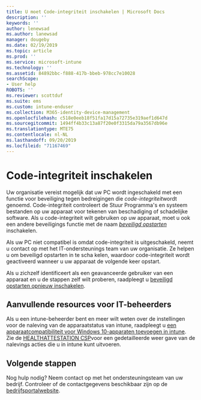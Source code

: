 ```yaml
---
title: U moet Code-integriteit inschakelen | Microsoft Docs
description: ''
keywords: ''
author: lenewsad
ms.author: lanewsad
manager: dougeby
ms.date: 02/19/2019
ms.topic: article
ms.prod: ''
ms.service: microsoft-intune
ms.technology: ''
ms.assetid: 84892bbc-f888-417b-bbeb-978cc7e10028
searchScope:
- User help
ROBOTS: ''
ms.reviewer: scottduf
ms.suite: ems
ms.custom: intune-enduser
ms.collection: M365-identity-device-management
ms.openlocfilehash: c518e0eeb18f51fa17d15a72735e319aef1d647d
ms.sourcegitcommit: 1494ff4b33c13a87f20e0f3315da79a3567db96e
ms.translationtype: MTE75
ms.contentlocale: nl-NL
ms.lasthandoff: 09/20/2019
ms.locfileid: "71167469"
---
```

# <a name="enable-code-integrity"></a>Code-integriteit inschakelen

Uw organisatie vereist mogelijk dat uw PC wordt ingeschakeld met een functie voor beveiliging tegen bedreigingen die *code-integriteit*wordt genoemd. Code-integriteit controleert de Stuur Programma's en systeem bestanden op uw apparaat voor tekenen van beschadiging of schadelijke software. Als u code-integriteit wilt gebruiken op uw apparaat, moet u ook een andere beveiligings functie met de naam [*beveiligd opstarten*](https://docs.microsoft.com/windows/security/information-protection/secure-the-windows-10-boot-process#secure-boot) inschakelen.

Als uw PC niet compatibel is omdat code-integriteit is uitgeschakeld, neemt u contact op met het IT-ondersteunings team van uw organisatie. Ze helpen u om beveiligd opstarten in te scha kelen, waardoor code-integriteit wordt geactiveerd wanneer u uw apparaat de volgende keer opstart.

Als u zichzelf identificeert als een geavanceerde gebruiker van een apparaat en u de stappen zelf wilt proberen, raadpleegt u [beveiligd opstarten opnieuw inschakelen](https://docs.microsoft.com/windows-hardware/manufacture/desktop/disabling-secure-boot#re-enable-secure-boot).

## <a name="additional-resources-for-it-administrators"></a>Aanvullende resources voor IT-beheerders

Als u een intune-beheerder bent en meer wilt weten over de instellingen voor de naleving van de apparaatstatus van intune, raadpleegt u [een apparaatcompatibiliteit voor Windows 10-apparaten toevoegen in intune](https://docs.microsoft.com/intune/compliance-policy-create-windows.md). Zie de [HEALTHATTESTATION CSP](https://docs.microsoft.com/windows/client-management/mdm/healthattestation-csp#step-8-take-appropriate-policy-action-based-on-evaluation-results)voor een gedetailleerde weer gave van de nalevings acties die u in intune kunt uitvoeren.  

## <a name="next-steps"></a>Volgende stappen

Nog hulp nodig? Neem contact op met het ondersteuningsteam van uw bedrijf. Controleer of de contactgegevens beschikbaar zijn op de [bedrijfsportalwebsite](https://go.microsoft.com/fwlink/?linkid=2010980).
